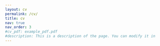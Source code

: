 ```yaml
---
layout: cv
permalink: /cv/
title: cv
nav: true
nav_order: 3
#cv_pdf: example_pdf.pdf
#description: This is a description of the page. You can modify it in 'pages/_cv.md'. You can also change or remove the top pdf download button.
---
```

